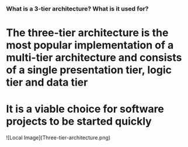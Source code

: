 <h3>What is a 3-tier architecture? What is it used for?</h3>
<p></p>
<h1>The three-tier architecture is the most popular implementation of a multi-tier architecture and consists of a single presentation tier, logic tier and data tier</h1>
<h1>It is a viable choice for software projects to be started quickly</h1>
<p></p>
![Local Image](Three-tier-architecture.png)
